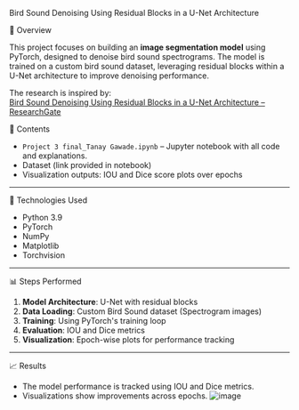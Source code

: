 Bird Sound Denoising Using Residual Blocks in a U-Net Architecture

📌 Overview

This project focuses on building an **image segmentation model** using PyTorch, designed to denoise bird sound spectrograms. The model is trained on a custom bird sound dataset, leveraging residual blocks within a U-Net architecture to improve denoising performance.

The research is inspired by:  
[Bird Sound Denoising Using Residual Blocks in a U-Net Architecture – ResearchGate](https://www.researchgate.net/publication/387186976_Bird_Sound_Denoising_Using_Residual_Blocks_in_a_U-Net_Architecture)


📂 Contents

- `Project 3 final_Tanay Gawade.ipynb` – Jupyter notebook with all code and explanations.
- Dataset (link provided in notebook)
- Visualization outputs: IOU and Dice score plots over epochs

---
🔧 Technologies Used

- Python 3.9
- PyTorch
- NumPy
- Matplotlib
- Torchvision

---

📊 Steps Performed

1. **Model Architecture**: U-Net with residual blocks
2. **Data Loading**: Custom Bird Sound dataset (Spectrogram images)
3. **Training**: Using PyTorch's training loop
4. **Evaluation**: IOU and Dice metrics
5. **Visualization**: Epoch-wise plots for performance tracking

---

📈 Results

- The model performance is tracked using IOU and Dice metrics.
- Visualizations show improvements across epochs.
![image](https://github.com/user-attachments/assets/7f435532-c8d3-4890-abd5-9599a894fbb0)


